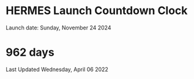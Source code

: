 # HERMES Launch Countdown Clock

Launch date: Sunday, November 24 2024
# 962 days

Last Updated Wednesday, April 06 2022